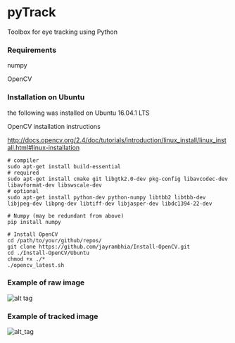 # pyTrack
Toolbox for eye tracking using Python

### Requirements
numpy

OpenCV

### Installation on Ubuntu 
the following was installed on Ubuntu 16.04.1 LTS

OpenCV installation instructions 

http://docs.opencv.org/2.4/doc/tutorials/introduction/linux_install/linux_install.html#linux-installation

```
# compiler
sudo apt-get install build-essential
# required
sudo apt-get install cmake git libgtk2.0-dev pkg-config libavcodec-dev libavformat-dev libswscale-dev
# optional
sudo apt-get install python-dev python-numpy libtbb2 libtbb-dev libjpeg-dev libpng-dev libtiff-dev libjasper-dev libdc1394-22-dev

# Numpy (may be redundant from above)
pip install numpy

# Install OpenCV
cd /path/to/your/github/repos/
git clone https://github.com/jayrambhia/Install-OpenCV.git
cd ./Install-OpenCV/Ubuntu
chmod +x ./* 
./opencv_latest.sh
```

### Example of raw image
![alt tag](https://cloud.githubusercontent.com/assets/6589737/19627621/ccdd9be8-9918-11e6-977d-61eb988845a1.jpeg)

### Example of tracked image
![alt_tag](https://cloud.githubusercontent.com/assets/6589737/19627648/8e76042a-9919-11e6-8448-a9421cacb777.jpeg)
